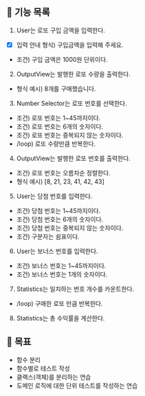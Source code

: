 ## 🚀 기능 목록

1. User는 로또 구입 금액을 입력한다.

- [x] 입력 안내 형식) 구입금액을 입력해 주세요.
- 조건) 구입 금액은 1000원 단위이다.

2. OutputView는 발행한 로또 수량을 출력한다.

- 형식 예시) 8개를 구매했습니다.

3. Number Selector는 로또 번호를 선택한다.

- 조건) 로또 번호는 1~45까지이다.
- 조건) 로또 번호는 6개의 숫자이다.
- 조건) 로또 번호는 중복되지 않는 숫자이다.
- /loop) 로또 수량만큼 반복한다.

4. OutputView는 발행한 로또 번호를 출력한다.

- 조건) 로또 번호는 오름차순 정렬한다.
- 형식 예시) [8, 21, 23, 41, 42, 43]

5. User는 당첨 번호를 입력한다.

- 조건) 당첨 번호는 1~45까지이다.
- 조건) 당첨 번호는 6개의 숫자이다.
- 조건) 당첨 번호는 중복되지 않는 숫자이다.
- 조건) 구분자는 쉼표이다.

6. User는 보너스 번호를 입력한다.

- 조건) 보너스 번호는 1~45까지이다.
- 조건) 보너스 번호는 1개의 숫자이다.

7. Statistics는 일치하는 번호 개수를 카운트한다.

- /loop) 구매한 로또 만큼 반복한다.

8. Statistics는 총 수익률을 계산한다.

## 📌 목표

- 함수 분리
- 함수별로 테스트 작성
- 클랙스(객체)를 분리하는 연습
- 도메인 로직에 대한 단위 테스트를 작성하는 연습
